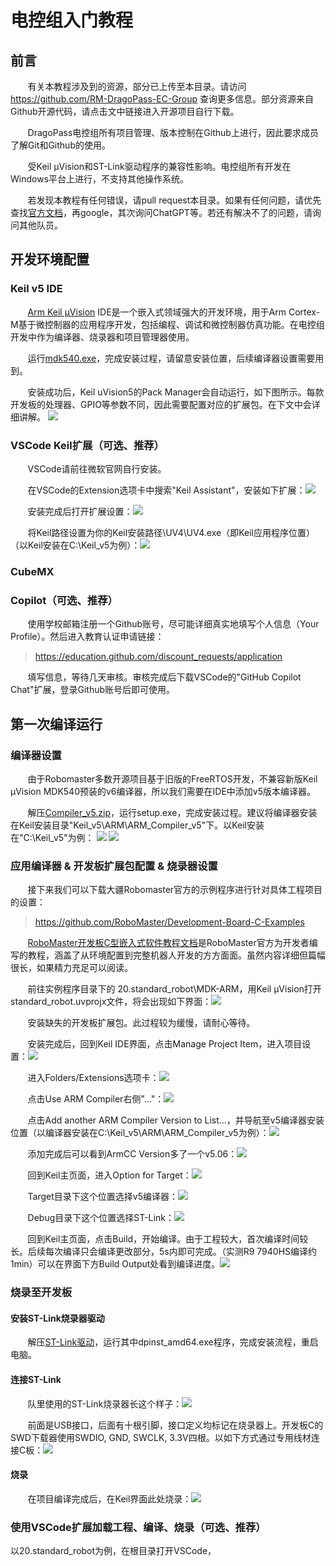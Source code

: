 # 电控组入门教程
## 前言
&nbsp;&nbsp;&nbsp;&nbsp;&nbsp;&nbsp;
有关本教程涉及到的资源，部分已上传至本目录。请访问 https://github.com/RM-DragoPass-EC-Group 查询更多信息。部分资源来自Github开源代码，请点击文中链接进入开源项目自行下载。

&nbsp;&nbsp;&nbsp;&nbsp;&nbsp;&nbsp;
DragoPass电控组所有项目管理、版本控制在Github上进行，因此要求成员了解Git和Github的使用。

&nbsp;&nbsp;&nbsp;&nbsp;&nbsp;&nbsp;
受Keil µVision和ST-Link驱动程序的兼容性影响。电控组所有开发在Windows平台上进行，不支持其他操作系统。

&nbsp;&nbsp;&nbsp;&nbsp;&nbsp;&nbsp;
若发现本教程有任何错误，请pull request本目录。如果有任何问题，请优先查找[官方文档](./Docs)，再google，其次询问ChatGPT等。若还有解决不了的问题，请询问其他队员。

## 开发环境配置
### Keil v5 IDE
&nbsp;&nbsp;&nbsp;&nbsp;&nbsp;&nbsp;
[Arm Keil µVision](https://cuhko365-my.sharepoint.com/:f:/g/personal/123090823_link_cuhk_edu_cn/EvkIzlm_j8ZChO_C-2iTR_wBNjz43P8G0YBSb_AiGYvgWg?e=t37jqC) IDE是一个嵌入式领域强大的开发环境，用于Arm Cortex-M基于微控制器的应用程序开发，包括编程、调试和微控制器仿真功能。在电控组开发中作为编译器、烧录器和项目管理器使用。

&nbsp;&nbsp;&nbsp;&nbsp;&nbsp;&nbsp;
运行[mdk540.exe](https://cuhko365-my.sharepoint.com/:f:/g/personal/123090823_link_cuhk_edu_cn/EvkIzlm_j8ZChO_C-2iTR_wBNjz43P8G0YBSb_AiGYvgWg?e=t37jqC)，完成安装过程，请留意安装位置，后续编译器设置需要用到。

&nbsp;&nbsp;&nbsp;&nbsp;&nbsp;&nbsp;
安装成功后，Keil uVision5的Pack Manager会自动运行，如下图所示。每款开发板的处理器、GPIO等参数不同，因此需要配置对应的扩展包。在下文中会详细讲解。
![](./Images/Pack_Manager.png)

### VSCode Keil扩展（可选、推荐）
&nbsp;&nbsp;&nbsp;&nbsp;&nbsp;&nbsp;
VSCode请前往微软官网自行安装。

&nbsp;&nbsp;&nbsp;&nbsp;&nbsp;&nbsp;
在VSCode的Extension选项卡中搜索"Keil Assistant"，安装如下扩展：![](./Images/VSCode_Extension.png)

&nbsp;&nbsp;&nbsp;&nbsp;&nbsp;&nbsp;
安装完成后打开扩展设置：![](./Images/Extension_Setting_Entry.png) 

&nbsp;&nbsp;&nbsp;&nbsp;&nbsp;&nbsp;
将Keil路径设置为你的Keil安装路径\UV4\UV4.exe（即Keil应用程序位置）（以Keil安装在C:\Keil_v5为例）：![](./Images/Extension_Keil_Path.png) 

### CubeMX

### Copilot（可选、推荐）
&nbsp;&nbsp;&nbsp;&nbsp;&nbsp;&nbsp;
使用学校邮箱注册一个Github账号，尽可能详细真实地填写个人信息（Your Profile）。然后进入教育认证申请链接：
>https://education.github.com/discount_requests/application

&nbsp;&nbsp;&nbsp;&nbsp;&nbsp;&nbsp;
填写信息，等待几天审核。审核完成后下载VSCode的"GitHub Copilot Chat"扩展，登录Github账号后即可使用。

## 第一次编译运行
### 编译器设置
&nbsp;&nbsp;&nbsp;&nbsp;&nbsp;&nbsp;
由于Robomaster多数开源项目基于旧版的FreeRTOS开发，不兼容新版Keil µVision MDK540预装的v6编译器，所以我们需要在IDE中添加v5版本编译器。

&nbsp;&nbsp;&nbsp;&nbsp;&nbsp;&nbsp;
解压[Compiler_v5.zip](https://cuhko365-my.sharepoint.com/:f:/g/personal/123090823_link_cuhk_edu_cn/EvkIzlm_j8ZChO_C-2iTR_wBNjz43P8G0YBSb_AiGYvgWg?e=t37jqC)，运行setup.exe，完成安装过程。建议将编译器安装在Keil安装目录"Keil_v5\ARM\ARM_Compiler_v5"下。以Keil安装在"C:\Keil_v5"为例：
![](./Images/Compiler2.png) ![](./Images/Compiler1.png)

### 应用编译器 & 开发板扩展包配置 & 烧录器设置
&nbsp;&nbsp;&nbsp;&nbsp;&nbsp;&nbsp;
接下来我们可以下载大疆Robomaster官方的示例程序进行针对具体工程项目的设置：
>https://github.com/RoboMaster/Development-Board-C-Examples

&nbsp;&nbsp;&nbsp;&nbsp;&nbsp;&nbsp;
[RoboMaster开发板C型嵌入式软件教程文档](https://github.com/RoboMaster/Development-Board-C-Examples/blob/master/RoboMaster%E5%BC%80%E5%8F%91%E6%9D%BFC%E5%9E%8B%E5%B5%8C%E5%85%A5%E5%BC%8F%E8%BD%AF%E4%BB%B6%E6%95%99%E7%A8%8B%E6%96%87%E6%A1%A3.pdf)是RoboMaster官方为开发者编写的教程，涵盖了从环境配置到完整机器人开发的方方面面。虽然内容详细但篇幅很长，如果精力充足可以阅读。

&nbsp;&nbsp;&nbsp;&nbsp;&nbsp;&nbsp;
前往实例程序目录下的 20.standard_robot\MDK-ARM，用Keil µVision打开standard_robot.uvprojx文件，将会出现如下界面：![](./Images/Dev_board_pack.png)

&nbsp;&nbsp;&nbsp;&nbsp;&nbsp;&nbsp;
安装缺失的开发板扩展包。此过程较为缓慢，请耐心等待。 

&nbsp;&nbsp;&nbsp;&nbsp;&nbsp;&nbsp;
安装完成后，回到Keil IDE界面，点击Manage Project Item，进入项目设置：![](./Images/Add_Compiler.png)

&nbsp;&nbsp;&nbsp;&nbsp;&nbsp;&nbsp;
进入Folders/Extensions选项卡：![](./Images/Add_Compiler2.png)

&nbsp;&nbsp;&nbsp;&nbsp;&nbsp;&nbsp;
点击Use ARM Compiler右侧"..."：![](./Images/Add_Compiler3.png)

&nbsp;&nbsp;&nbsp;&nbsp;&nbsp;&nbsp;
点击Add another ARM Compiler Version to List...，并导航至v5编译器安装位置（以编译器安装在C:\Keil_v5\ARM\ARM_Compiler_v5为例）：![](./Images/Add_Compiler4.png)

&nbsp;&nbsp;&nbsp;&nbsp;&nbsp;&nbsp;
添加完成后可以看到ArmCC Version多了一个v5.06：![](./Images/Add_Compiler5.png)

&nbsp;&nbsp;&nbsp;&nbsp;&nbsp;&nbsp;
回到Keil主页面，进入Option for Target：![](./Images/Change_Compiler.png)

&nbsp;&nbsp;&nbsp;&nbsp;&nbsp;&nbsp;
Target目录下这个位置选择v5编译器：![](./Images/Target.png)

&nbsp;&nbsp;&nbsp;&nbsp;&nbsp;&nbsp;
Debug目录下这个位置选择ST-Link：![](./Images/Debugger.png)

&nbsp;&nbsp;&nbsp;&nbsp;&nbsp;&nbsp;
回到Keil主页面，点击Build，开始编译。由于工程较大，首次编译时间较长。后续每次编译只会编译更改部分，5s内即可完成。（实测R9 7940HS编译约1min）可以在界面下方Build Output处看到编译进度。![](./Images/Build.png)

### 烧录至开发板
#### 安装ST-Link烧录器驱动
&nbsp;&nbsp;&nbsp;&nbsp;&nbsp;&nbsp;
解压[ST-Link驱动](https://cuhko365-my.sharepoint.com/:f:/g/personal/123090823_link_cuhk_edu_cn/EvkIzlm_j8ZChO_C-2iTR_wBNjz43P8G0YBSb_AiGYvgWg?e=t37jqC)，运行其中dpinst_amd64.exe程序，完成安装流程，重启电脑。

#### 连接ST-Link
&nbsp;&nbsp;&nbsp;&nbsp;&nbsp;&nbsp;
队里使用的ST-Link烧录器长这个样子：![](./Images/STLink.png)

&nbsp;&nbsp;&nbsp;&nbsp;&nbsp;&nbsp;
前面是USB接口，后面有十根引脚，接口定义均标记在烧录器上。开发板C的SWD下载器使用SWDIO, GND, SWCLK, 3.3V四根。以如下方式通过专用线材连接C板：![](./Images/Connect_Debugger.png)

#### 烧录
&nbsp;&nbsp;&nbsp;&nbsp;&nbsp;&nbsp;
在项目编译完成后，在Keil界面此处烧录：![](./Images/Flash.png)

### 使用VSCode扩展加载工程、编译、烧录（可选、推荐）
以20.standard_robot为例，在根目录打开VSCode，
